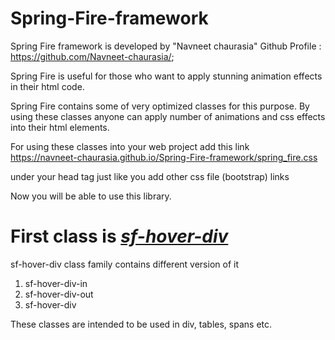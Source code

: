 # Spring-Fire-framework

Spring Fire framework is developed by "Navneet chaurasia"
Github Profile : https://github.com/Navneet-chaurasia/;

Spring Fire is useful for those who want to apply stunning animation effects in their 
html code.

Spring Fire contains some of very optimized classes for this purpose.
By using these classes anyone can apply number of animations and css effects into their 
html elements.


For using these classes into your web project
add this link
<br>
https://navneet-chaurasia.github.io/Spring-Fire-framework/spring_fire.css

under your head tag just like you add other css file (bootstrap) links

 Now you will be able to use this library.
<h1>First class is <u><i>sf-hover-div</i></u></h1>


sf-hover-div class family contains different version of it
<ol>
  <li>sf-hover-div-in </li>
   <li>sf-hover-div-out </li>
   <li>sf-hover-div </li>
</ol>

These classes are intended to be used in div, tables, spans etc.

